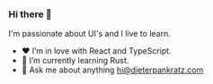 ### Hi there 👋

I'm passionate about UI's and I live to learn.

- ❤️ I’m in love with React and TypeScript.
- 🌱 I’m currently learning Rust.
- 💬 Ask me about anything <hi@dieterpankratz.com>
